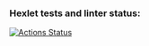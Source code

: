 ### Hexlet tests and linter status:
[![Actions Status](https://github.com/LarendsD/python-project-lvl1/workflows/hexlet-check/badge.svg)](https://github.com/LarendsD/python-project-lvl1/actions)